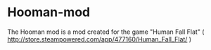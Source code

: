# Hooman-mod
The Hooman mod is a mod created for the game "Human Fall Flat"
( http://store.steampowered.com/app/477160/Human_Fall_Flat/ )
